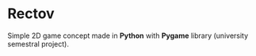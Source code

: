 # Rectov
Simple 2D game concept made in **Python** with **Pygame** library (university semestral project).